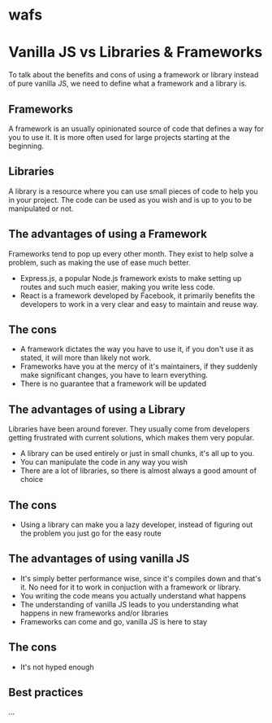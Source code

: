 # wafs

# Vanilla JS vs Libraries & Frameworks

To talk about the benefits and cons of using a framework or library instead of pure vanilla JS, we need to define what a framework and a library is.

## Frameworks

A framework is an usually opinionated source of code that defines a way for you to use it. It is more often used for large projects starting at the beginning.

## Libraries

A library is a resource where you can use small pieces of code to help you in your project. The code can be used as you wish and is up to you to be manipulated or not.

## The advantages of using a Framework

Frameworks tend to pop up every other month. They exist to help solve a problem, such as making the use of ease much better.

* Express.js, a popular Node.js framework exists to make setting up routes and such much easier, making you write less code.
* React is a framework developed by Facebook, it primarily benefits the developers to work in a very clear and easy to maintain and reuse way.

## The cons

* A framework dictates the way you have to use it, if you don't use it as stated, it will more than likely not work.
* Frameworks have you at the mercy of it's maintainers, if they suddenly make significant changes, you have to learn everything.
* There is no guarantee that a framework will be updated

## The advantages of using a Library

Libraries have been around forever. They usually come from developers getting frustrated with current solutions, which makes them very popular.

* A library can be used entirely or just in small chunks, it's all up to you.
* You can manipulate the code in any way you wish
* There are a lot of libraries, so there is almost always a good amount of choice

## The cons

* Using a library can make you a lazy developer, instead of figuring out the problem you just go for the easy route

## The advantages of using vanilla JS

* It's simply better performance wise, since it's compiles down and that's it. No need for it to work in conjuction with a framework or library.
* You writing the code means you actually understand what happens
* The understanding of vanilla JS leads to you understanding what happens in new frameworks and/or libraries
* Frameworks can come and go, vanilla JS is here to stay

## The cons

* It's not hyped enough


## Best practices
...
